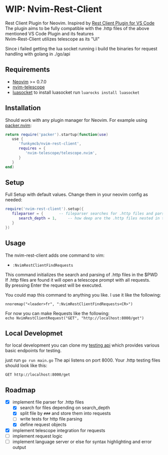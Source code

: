 # WIP: Nvim-Rest-Client
Rest Client Plugin for Neovim. Inspired by [Rest Client Plugin for VS Code](https://github.com/Huachao/vscode-restclient)  
The plugin aims to be fully compatible with the .http files of the above mentioned VS Code Plugin and its features  
Nvim-Rest-Client utilizes telescope as its "UI"  

Since i failed getting the lua socket running i build the binaries for request handling with golang in ./go/api

## Requirements
- [Neovim](https://github.com/neovim/neovim) >= 0.7.0
- [nvim-telescope](https://github.com/nvim-telescope/telescope.nvim)
- [luasocket](https://github.com/lunarmodules/luasocket)
    to install luasocket run `luarocks install luasocket`

## Installation
Should work with any plugin manager for Neovim. For example using [packer.nvim](https://github.com/wbthomason/packer.nvim):
```lua
return require('packer').startup(function(use)
   use {
      'funkymcb/nvim-rest-client',
      requires = {
         'nvim-telescope/telescope.nvim',
      }
   }
end)
```

## Setup
Full Setup with default values. Change them in your neovim config as needed:
```lua
require('nvim-rest-client').setup({
   fileparser = {       -- fileparser searches for .http files and parses them into request objects
      search_depth = 1,     -- how deep are the .http files nested in the $PWD
   }
})
```


## Usage
The nvim-rest-client adds one command to vim:

- `:NvimRestClientFindRequests`

This command initializes the search and parsing of .http files in the $PWD  
If .http files are found it will open a telescope prompt with all requests.  
By pressing Enter the request will be executed.

You could map this command to anything you like. I use it like the following:  

`nnoremap("<leader>fr", ":NvimRestClientFindRequests<CR>")`

For now you can make Requests like the following:  
`echo NvimRestClientRequest("GET", "http://localhost:8000/get")`

## Local Developmet
for local development you can clone my [testing api](https://github.com/funkymcb/rest-client-test-api) which provides various basic endpoints for testing.

just run `go run main.go`
The api listens on port 8000. Your .http testing files should look like this:
```
GET http://localhost:8000/get
```

## Roadmap
- [x] implement file parser for .http files
    - [x] search for files depending on search_depth
    - [x] split file by `###` and store them into requests
    - [ ] write tests for http file parsing
    - [x] define request objects
- [x] implement telescope integration for requests
- [ ] implement request logic
- [ ] implement language server or else for syntax highlighting and error output
